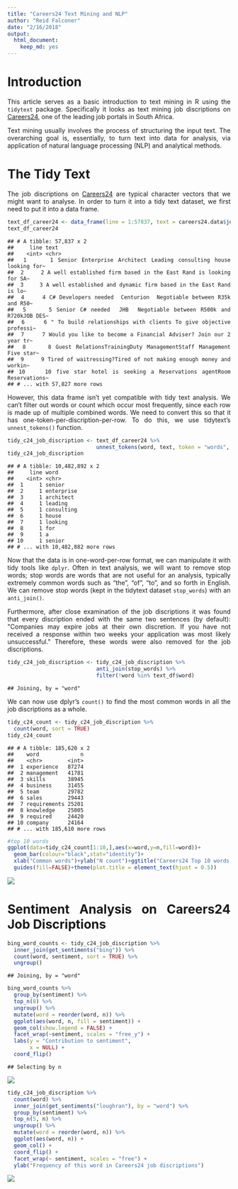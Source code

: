 ```yaml
---
title: "Careers24 Text Mining and NLP"
author: "Reid Falconer"
date: "2/16/2018"
output: 
  html_document: 
    keep_md: yes
---
```


<style>
body {
text-align: justify}
</style>

# Introduction

This article serves as a basic introduction to text mining in R using the `tidytext` package. Specifically it looks as text mining job discriptions on [Careers24](http://www.careers24.com/), one of the leading job portals in South Africa.

Text mining usually involves the process of structuring the input text. The overarching goal is, essentially, to turn text into data for analysis, via application of natural language processing (NLP) and analytical methods.



# The Tidy Text 

The job discriptions on [Careers24](http://www.careers24.com/) are typical character vectors that we might want to analyse. In order to turn it into a tidy text dataset, we first need to put it into a data frame.

```r
text_df_career24 <- data_frame(line = 1:57837, text = careers24.data$job.description)
text_df_career24
```

```
## # A tibble: 57,837 x 2
##     line text                                                             
##    <int> <chr>                                                            
##  1     1 Senior Enterprise Architect Leading consulting house looking for~
##  2     2 A well established firm based in the East Rand is looking for SA~
##  3     3 A well established and dynamic firm based in the East Rand is lo~
##  4     4 C# Developers needed  Centurion  Negotiable between R35k and R50~
##  5     5 Senior C# needed  JHB  Negotiable between R500k and R720kJOB DES~
##  6     6 " To build relationships with clients To give objective professi~
##  7     7 Would you like to become a Financial Adviser? Join our 2 year tr~
##  8     8 Guest RelationsTrainingDuty ManagementStaff Management Five star~
##  9     9 Tired of waitressing?Tired of not making enough money and workin~
## 10    10 five star hotel is seeking a Reservations agentRoom Reservations~
## # ... with 57,827 more rows
```

However, this data frame isn’t yet compatible with tidy text analysis. We can’t filter out words or count which occur most frequently, since each row is made up of multiple combined words. We need to convert this so that it has one-token-per-discription-per-row. To do this, we use tidytext’s `unnest_tokens()` function.


```r
tidy_c24_job_discription <- text_df_career24 %>%
                            unnest_tokens(word, text, token = "words", to_lower = TRUE)
tidy_c24_job_discription
```

```
## # A tibble: 10,482,892 x 2
##     line word      
##    <int> <chr>     
##  1     1 senior    
##  2     1 enterprise
##  3     1 architect 
##  4     1 leading   
##  5     1 consulting
##  6     1 house     
##  7     1 looking   
##  8     1 for       
##  9     1 a         
## 10     1 senior    
## # ... with 10,482,882 more rows
```

Now that the data is in one-word-per-row format, we can manipulate it with tidy tools like `dplyr`. Often in text analysis, we will want to remove stop words; stop words are words that are not useful for an analysis, typically extremely common words such as “the”, “of”, “to”, and so forth in English. We can remove stop words (kept in the tidytext dataset `stop_words`) with an `anti_join()`. 

Furthermore, after close examination of the job discriptions it was found that every discription ended with the same two sentences (by default): "Companies may expire jobs at their own discretion. If you have not received a response within two weeks your application was most likely unsuccessful." Therefore, these words were also removed for the job discriptions.



```r
tidy_c24_job_discription <- tidy_c24_job_discription %>%
                            anti_join(stop_words) %>%
                            filter(!word %in% text_df$word)
```

```
## Joining, by = "word"
```
We can now use dplyr’s `count()` to find the most common words in all the job discriptions as a whole.

```r
tidy_c24_count <- tidy_c24_job_discription %>%
  count(word, sort = TRUE) 
tidy_c24_count
```

```
## # A tibble: 185,620 x 2
##    word             n
##    <chr>        <int>
##  1 experience   87274
##  2 management   41781
##  3 skills       38945
##  4 business     31455
##  5 team         29782
##  6 sales        29443
##  7 requirements 25201
##  8 knowledge    25005
##  9 required     24420
## 10 company      24164
## # ... with 185,610 more rows
```




```r
#top 10 words
ggplot(data=tidy_c24_count[1:10,],aes(x=word,y=n,fill=word))+
  geom_bar(colour="black",stat="identity")+
  xlab("Common words")+ylab("N count")+ggtitle("Careers24 Top 10 words in Job Discriptions")+
  guides(fill=FALSE)+theme(plot.title = element_text(hjust = 0.5))
```

![](careers24_files/figure-html/unnamed-chunk-7-1.png)<!-- -->

# Sentiment Analysis on Careers24 Job Discriptions

```r
bing_word_counts <- tidy_c24_job_discription %>%
  inner_join(get_sentiments("bing")) %>%
  count(word, sentiment, sort = TRUE) %>%
  ungroup()
```

```
## Joining, by = "word"
```

```r
bing_word_counts %>%
  group_by(sentiment) %>%
  top_n(8) %>%
  ungroup() %>%
  mutate(word = reorder(word, n)) %>%
  ggplot(aes(word, n, fill = sentiment)) +
  geom_col(show.legend = FALSE) +
  facet_wrap(~sentiment, scales = "free_y") +
  labs(y = "Contribution to sentiment",
       x = NULL) +
  coord_flip()
```

```
## Selecting by n
```

![](careers24_files/figure-html/unnamed-chunk-8-1.png)<!-- -->

```r
tidy_c24_job_discription %>%
  count(word) %>%
  inner_join(get_sentiments("loughran"), by = "word") %>%
  group_by(sentiment) %>%
  top_n(5, n) %>%
  ungroup() %>%
  mutate(word = reorder(word, n)) %>%
  ggplot(aes(word, n)) +
  geom_col() +
  coord_flip() +
  facet_wrap(~ sentiment, scales = "free") +
  ylab("Frequency of this word in Careers24 job discriptions")
```

![](careers24_files/figure-html/unnamed-chunk-8-2.png)<!-- -->




